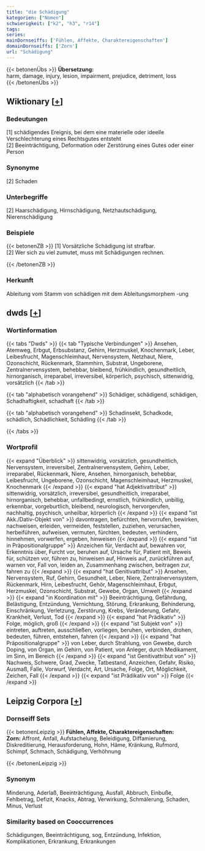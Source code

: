 ```yaml
---
title: "die Schädigung"
kategorien: ["Nomen"]
schwierigkeit: ["k2", "h3", "r14"]
tags:
series:
mainDornseiffs: ['Fühlen, Affekte, Charaktereigenschaften']
domainDornseiffs: ['Zorn']
url: "Schädigung"
---
```


{{< betonenÜbs >}}
**Übersetzung:**  
harm, damage, injury, lesion, impairment, prejudice, detriment, loss  
{{< /betonenÜbs >}}

## Wiktionary [[+](https://de.wiktionary.org/wiki/Schädigung)]

### Bedeutungen
[1] schädigendes Ereignis, bei dem eine materielle oder ideelle Verschlechterung eines Rechtsgutes entsteht  
[2] Beeinträchtigung, Deformation oder Zerstörung eines Gutes oder einer Person  

### Synonyme
[2] Schaden  

### Unterbegriffe
[2] Haarschädigung, Hirnschädigung, Netzhautschädigung, Nierenschädigung  

### Beispiele
{{< betonenZB >}}
[1] Vorsätzliche Schädigung ist strafbar.  
[2] Wer sich zu viel zumutet, muss mit Schädigungen rechnen.  

{{< /betonenZB >}}
### Herkunft
Ableitung vom Stamm von schädigen mit dem Ableitungsmorphem -ung  



## dwds [[+](https://www.dwds.de/wb/Schädigung)]

### Wortinformation
{{< tabs "Dwds" >}}
{{< tab "Typische Verbindungen" >}}
Ansehen, Atemweg, Erbgut, Erbsubstanz, Gehirn, Herzmuskel, Knochenmark, Leber, Leibesfrucht, Magenschleimhaut, Nervensystem, Netzhaut, Niere, Ozonschicht, Rückenmark, Stammhirn, Substrat, Ungeborene, Zentralnervensystem, behebbar, bleibend, frühkindlich, gesundheitlich, hirnorganisch, irreparabel, irreversibel, körperlich, psychisch, sittenwidrig, vorsätzlich
{{< /tab >}}

{{< tab "alphabetisch vorangehend" >}}
Schädiger, schädigend, schädigen, Schadhaftigkeit, schadhaft
{{< /tab >}}

{{< tab "alphabetisch vorangehend" >}}
Schadinsekt, Schadkode, schädlich, Schädlichkeit, Schädling
{{< /tab >}}

{{< /tabs >}}

### Wortprofil
{{< expand "Überblick" >}} sittenwidrig, vorsätzlich, gesundheitlich, Nervensystem, irreversibel, Zentralnervensystem, Gehirn, Leber, irreparabel, Rückenmark, Niere, Ansehen, hirnorganisch, behebbar, Leibesfrucht, Ungeborene, Ozonschicht, Magenschleimhaut, Herzmuskel, Knochenmark {{< /expand >}}
{{< expand "hat Adjektivattribut" >}} sittenwidrig, vorsätzlich, irreversibel, gesundheitlich, irreparabel, hirnorganisch, behebbar, unfallbedingt, ernstlich, frühkindlich, unbillig, erkennbar, vorgeburtlich, bleibend, neurologisch, hervorgerufen, nachhaltig, psychisch, unheilbar, körperlich {{< /expand >}}
{{< expand "ist Akk./Dativ-Objekt von" >}} davontragen, befürchten, hervorrufen, bewirken, nachweisen, erleiden, vermeiden, feststellen, zuziehen, verursachen, herbeiführen, aufweisen, vermuten, fürchten, bedeuten, verhindern, hinnehmen, vorwerfen, ergeben, hinweisen {{< /expand >}}
{{< expand "ist in Präpositionalgruppe" >}} Anzeichen für, Verdacht auf, bewahren vor, Erkenntnis über, Furcht vor, beruhen auf, Ursache für, Patient mit, Beweis für, schützen vor, führen zu, hinweisen auf, Hinweis auf, zurückführen auf, warnen vor, Fall von, leiden an, Zusammenhang zwischen, beitragen zur, fahren zu {{< /expand >}}
{{< expand "hat Genitivattribut" >}} Ansehen, Nervensystem, Ruf, Gehirn, Gesundheit, Leber, Niere, Zentralnervensystem, Rückenmark, Hirn, Leibesfrucht, Gehör, Magenschleimhaut, Erbgut, Herzmuskel, Ozonschicht, Substrat, Gewebe, Organ, Umwelt {{< /expand >}}
{{< expand "in Koordination mit" >}} Beeinträchtigung, Gefährdung, Belästigung, Entzündung, Vernichtung, Störung, Erkrankung, Behinderung, Einschränkung, Verletzung, Zerstörung, Krebs, Veränderung, Gefahr, Krankheit, Verlust, Tod {{< /expand >}}
{{< expand "hat Prädikativ" >}} Folge, möglich, groß {{< /expand >}}
{{< expand "ist Subjekt von" >}} eintreten, auftreten, ausschließen, vorliegen, beruhen, verbinden, drohen, bedeuten, führen, entstehen, fahren {{< /expand >}}
{{< expand "hat Präpositionalgruppe" >}} von Leber, durch Strahlung, von Gewebe, durch Doping, von Organ, im Gehirn, von Patient, von Anleger, durch Medikament, im Sinn, im Bereich {{< /expand >}}
{{< expand "ist Genitivattribut von" >}} Nachweis, Schwere, Grad, Zwecke, Tatbestand, Anzeichen, Gefahr, Risiko, Ausmaß, Falle, Vorwurf, Verdacht, Art, Ursache, Folge, Ort, Möglichkeit, Zeichen, Fall {{< /expand >}}
{{< expand "ist Prädikativ von" >}} Folge {{< /expand >}}

## Leipzig Corpora [[+](https://corpora.uni-leipzig.de/en/res?word=Schädigung&corpusId=deu_newscrawl-public_2018)]

### Dornseiff Sets
{{< betonenLeipzig >}}
**Fühlen, Affekte, Charaktereigenschaften:**  
**Zorn:** Affront, Anfall, Aufstachelung, Beleidigung, Diffamierung, Diskreditierung, Herausforderung, Hohn, Häme, Kränkung, Rufmord, Schimpf, Schmach, Schädigung, Verhöhnung  

{{< /betonenLeipzig >}}

### Synonym
Minderung, Aderlaß, Beeinträchtigung, Ausfall, Abbruch, Einbuße, Fehlbetrag, Defizit, Knacks, Abtrag, Verwirkung, Schmälerung, Schaden, Minus, Verlust


### Similarity based on Cooccurrences
Schädigungen, Beeinträchtigung, sog, Entzündung, Infektion, Komplikationen, Erkrankung, Erkrankungen


